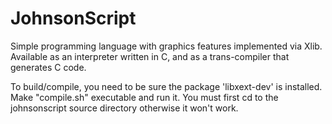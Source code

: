 # JohnsonScript
Simple programming language with graphics features implemented via Xlib.
Available as an interpreter written in C, and as a trans-compiler that generates C code.

To build/compile, you need to be sure the package 'libxext-dev' is installed. 
Make "compile.sh" executable and run it. You must first cd to the johnsonscript source directory otherwise it won't work. 
